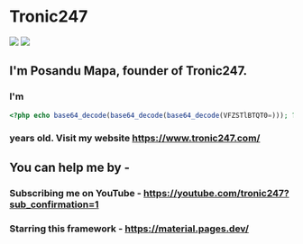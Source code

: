 # Tronic247
<img src="https://github-readme-stats.vercel.app/api?username=tronic247&show_icons=true&theme=red"/>
<img src="https://profile-counter.glitch.me/tronic247/count.svg"/>
<br>

## I'm Posandu Mapa, founder of Tronic247.

### I'm

```php
<?php echo base64_decode(base64_decode(base64_decode(VFZSTlBTQT0=))); ?>
``` 

### years old. Visit my website https://www.tronic247.com/ <br>

## You can help me by - <br>
### Subscribing me on YouTube - https://youtube.com/tronic247?sub_confirmation=1
### Starring this framework - https://material.pages.dev/

